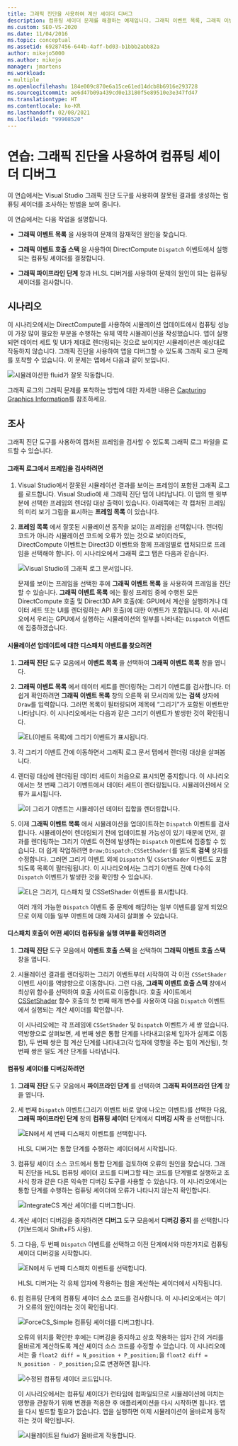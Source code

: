 ```yaml
---
title: 그래픽 진단을 사용하여 계산 셰이더 디버그
description: 컴퓨팅 셰이더 문제를 해결하는 예제입니다. 그래픽 이벤트 목록, 그래픽 이벤트 호출 스택 및 그래픽 파이프라인 단계를 사용하는 것을 볼 수 있습니다.
ms.custom: SEO-VS-2020
ms.date: 11/04/2016
ms.topic: conceptual
ms.assetid: 69287456-644b-4aff-bd03-b1bbb2abb82a
author: mikejo5000
ms.author: mikejo
manager: jmartens
ms.workload:
- multiple
ms.openlocfilehash: 184e009c870e6a15ce61ed14dcb8b6916e293728
ms.sourcegitcommit: ae6d47b09a439cd0e13180f5e89510e3e347fd47
ms.translationtype: HT
ms.contentlocale: ko-KR
ms.lasthandoff: 02/08/2021
ms.locfileid: "99908520"
---
```

# <a name="walkthrough-using-graphics-diagnostics-to-debug-a-compute-shader"></a>연습: 그래픽 진단을 사용하여 컴퓨팅 셰이더 디버그
이 연습에서는 Visual Studio 그래픽 진단 도구를 사용하여 잘못된 결과를 생성하는 컴퓨팅 셰이더를 조사하는 방법을 보여 줍니다.

 이 연습에서는 다음 작업을 설명합니다.

- **그래픽 이벤트 목록** 을 사용하여 문제의 잠재적인 원인을 찾습니다.

- **그래픽 이벤트 호출 스택** 을 사용하여 DirectCompute `Dispatch` 이벤트에서 실행되는 컴퓨팅 셰이더를 결정합니다.

- **그래픽 파이프라인 단계** 창과 HLSL 디버거를 사용하여 문제의 원인이 되는 컴퓨팅 셰이더를 검사합니다.

## <a name="scenario"></a>시나리오
 이 시나리오에서는 DirectCompute를 사용하여 시뮬레이션 업데이트에서 컴퓨팅 성능이 가장 많이 필요한 부분을 수행하는 유체 역학 시뮬레이션을 작성했습니다. 앱이 실행되면 데이터 세트 및 UI가 제대로 렌더링되는 것으로 보이지만 시뮬레이션은 예상대로 작동하지 않습니다. 그래픽 진단을 사용하여 앱을 디버그할 수 있도록 그래픽 로그 문제를 포착할 수 있습니다. 이 문제는 앱에서 다음과 같이 보입니다.

 ![시뮬레이션한 fluid가 잘못 작동합니다.](media/gfx_diag_demo_compute_shader_fluid_problem.png "gfx_diag_demo_compute_shader_fluid_problem")

 그래픽 로그의 그래픽 문제를 포착하는 방법에 대한 자세한 내용은 [Capturing Graphics Information](capturing-graphics-information.md)를 참조하세요.

## <a name="investigation"></a>조사
 그래픽 진단 도구를 사용하여 캡처된 프레임을 검사할 수 있도록 그래픽 로그 파일을 로드할 수 있습니다.

#### <a name="to-examine-a-frame-in-a-graphics-log"></a>그래픽 로그에서 프레임을 검사하려면

1. Visual Studio에서 잘못된 시뮬레이션 결과를 보이는 프레임이 포함된 그래픽 로그를 로드합니다. Visual Studio에 새 그래픽 진단 탭이 나타납니다. 이 탭의 맨 윗부분에 선택한 프레임의 렌더링 대상 출력이 있습니다. 아래쪽에는 각 캡처된 프레임의 미리 보기 그림을 표시하는 **프레임 목록** 이 있습니다.

2. **프레임 목록** 에서 잘못된 시뮬레이션 동작을 보이는 프레임을 선택합니다. 렌더링 코드가 아니라 시뮬레이션 코드에 오류가 있는 것으로 보이더라도, DirectCompute 이벤트는 Direct3D 이벤트와 함께 프레임별로 캡처되므로 프레임을 선택해야 합니다. 이 시나리오에서 그래픽 로그 탭은 다음과 같습니다.

    ![Visual Studio의 그래픽 로그 문서입니다.](media/gfx_diag_demo_compute_shader_fluid_step_1.png "gfx_diag_demo_compute_shader_fluid_step_1")

   문제를 보이는 프레임을 선택한 후에 **그래픽 이벤트 목록** 을 사용하여 프레임을 진단할 수 있습니다. **그래픽 이벤트 목록** 에는 활성 프레임 중에 수행된 모든 DirectCompute 호출 및 Direct3D API 호출(예: GPU에서 계산을 실행하거나 데이터 세트 또는 UI를 렌더링하는 API 호출)에 대한 이벤트가 포함됩니다. 이 시나리오에서 우리는 GPU에서 실행하는 시뮬레이션의 일부를 나타내는 `Dispatch` 이벤트에 집중하겠습니다.

#### <a name="to-find-the-dispatch-event-for-the-simulation-update"></a>시뮬레이션 업데이트에 대한 디스패치 이벤트를 찾으려면

1. **그래픽 진단** 도구 모음에서 **이벤트 목록** 을 선택하여 **그래픽 이벤트 목록** 창을 엽니다.

2. **그래픽 이벤트 목록** 에서 데이터 세트를 렌더링하는 그리기 이벤트를 검사합니다. 더 쉽게 확인하려면 **그래픽 이벤트 목록** 창의 오른쪽 위 모서리에 있는 **검색** 상자에 `Draw`를 입력합니다. 그러면 목록이 필터링되어 제목에 “그리기”가 포함된 이벤트만 나타납니다. 이 시나리오에서는 다음과 같은 그리기 이벤트가 발생한 것이 확인됩니다.

    ![EL&#40;이벤트 목록&#41;에 그리기 이벤트가 표시됩니다.](media/gfx_diag_demo_compute_shader_fluid_step_2.png "gfx_diag_demo_compute_shader_fluid_step_2")

3. 각 그리기 이벤트 간에 이동하면서 그래픽 로그 문서 탭에서 렌더링 대상을 살펴봅니다.

4. 렌더링 대상에 렌더링된 데이터 세트이 처음으로 표시되면 중지합니다. 이 시나리오에서는 첫 번째 그리기 이벤트에서 데이터 세트이 렌더링됩니다. 시뮬레이션에서 오류가 표시됩니다.

    ![이 그리기 이벤트는 시뮬레이션 데이터 집합을 렌더링합니다.](media/gfx_diag_demo_compute_shader_fluid_step_3.png "gfx_diag_demo_compute_shader_fluid_step_3")

5. 이제 **그래픽 이벤트 목록** 에서 시뮬레이션을 업데이트하는 `Dispatch` 이벤트를 검사합니다. 시뮬레이션이 렌더링되기 전에 업데이트될 가능성이 있기 때문에 먼저, 결과를 렌더링하는 그리기 이벤트 이전에 발생하는 `Dispatch` 이벤트에 집중할 수 있습니다. 더 쉽게 작업하려면 `Draw;Dispatch;CSSetShader(`를 읽도록 **검색** 상자를 수정합니다. 그러면 그리기 이벤트 외에 `Dispatch` 및 `CSSetShader` 이벤트도 포함되도록 목록이 필터링됩니다. 이 시나리오에서는 그리기 이벤트 전에 다수의 `Dispatch` 이벤트가 발생한 것을 확인할 수 있습니다.

    ![EL은 그리기, 디스패치 및 CSSetShader 이벤트를 표시합니다.](media/gfx_diag_demo_compute_shader_fluid_step_4.png "gfx_diag_demo_compute_shader_fluid_step_4")

   여러 개의 가능한 `Dispatch` 이벤트 중 문제에 해당하는 일부 이벤트를 알게 되었으므로 이제 이들 일부 이벤트에 대해 자세히 살펴볼 수 있습니다.

#### <a name="to-determine-which-compute-shader-a-dispatch-call-executes"></a>디스패치 호출이 어떤 셰이더 컴퓨팅을 실행 여부를 확인하려면

1. **그래픽 진단** 도구 모음에서 **이벤트 호출 스택** 을 선택하여 **그래픽 이벤트 호출 스택** 창을 엽니다.

2. 시뮬레이션 결과를 렌더링하는 그리기 이벤트부터 시작하여 각 이전 `CSSetShader` 이벤트 사이를 역방향으로 이동합니다. 그런 다음, **그래픽 이벤트 호출 스택** 창에서 최상위 함수를 선택하여 호출 사이트로 이동합니다. 호출 사이트에서 [CSSetShader](/windows/desktop/api/d3d11/nf-d3d11-id3d11devicecontext-cssetshader) 함수 호출의 첫 번째 매개 변수를 사용하여 다음 `Dispatch` 이벤트에서 실행되는 계산 셰이더를 확인합니다.

   이 시나리오에는 각 프레임에 `CSSetShader` 및 `Dispatch` 이벤트가 세 쌍 있습니다. 역방향으로 살펴보면, 세 번째 쌍은 통합 단계를 나타내고(유체 입자가 실제로 이동함), 두 번째 쌍은 힘 계산 단계를 나타내고(각 입자에 영향을 주는 힘이 계산됨), 첫 번째 쌍은 밀도 계산 단계를 나타냅니다.

#### <a name="to-debug-the-compute-shader"></a>컴퓨팅 셰이더를 디버깅하려면

1. **그래픽 진단** 도구 모음에서 **파이프라인 단계** 를 선택하여 **그래픽 파이프라인 단계** 창을 엽니다.

2. 세 번째 `Dispatch` 이벤트(그리기 이벤트 바로 앞에 나오는 이벤트)를 선택한 다음, **그래픽 파이프라인 단계** 창의 **컴퓨팅 셰이더** 단계에서 **디버깅 시작** 을 선택합니다.

    ![EN에서 세 번째 디스패치 이벤트를 선택합니다.](media/gfx_diag_demo_compute_shader_fluid_step_6.png "gfx_diag_demo_compute_shader_fluid_step_6")

    HLSL 디버거는 통합 단계를 수행하는 셰이더에서 시작됩니다.

3. 컴퓨팅 셰이더 소스 코드에서 통합 단계를 검토하여 오류의 원인을 찾습니다. 그래픽 진단을 HLSL 컴퓨팅 셰이더 코드를 디버그할 때는 코드를 단계별로 실행하고 조사식 창과 같은 다른 익숙한 디버깅 도구를 사용할 수 있습니다. 이 시나리오에서는 통합 단계를 수행하는 컴퓨팅 셰이더에 오류가 나타나지 않는지 확인합니다.

    ![IntegrateCS 계산 셰이더를 디버그합니다.](media/gfx_diag_demo_compute_shader_fluid_step_7.png "gfx_diag_demo_compute_shader_fluid_step_7")

4. 계산 셰이더 디버깅을 중지하려면 **디버그** 도구 모음에서 **디버깅 중지** 를 선택합니다(키보드에서 Shift+F5 사용).

5. 그 다음, 두 번째 `Dispatch` 이벤트를 선택하고 이전 단계에서와 마찬가지로 컴퓨팅 셰이더 디버깅을 시작합니다.

    ![EN에서 두 번째 디스패치 이벤트를 선택합니다.](media/gfx_diag_demo_compute_shader_fluid_step_8.png "gfx_diag_demo_compute_shader_fluid_step_8")

    HLSL 디버거는 각 유체 입자에 작용하는 힘을 계산하는 셰이더에서 시작됩니다.

6. 힘 컴퓨팅 단계의 컴퓨팅 셰이더 소스 코드를 검사합니다. 이 시나리오에서는 여기가 오류의 원인이라는 것이 확인됩니다.

    ![ForceCS&#95;Simple 컴퓨팅 셰이더를 디버그합니다.](media/gfx_diag_demo_compute_shader_fluid_step_9.png "gfx_diag_demo_compute_shader_fluid_step_9")

   오류의 위치를 확인한 후에는 디버깅을 중지하고 상호 작용하는 입자 간의 거리를 올바르게 계산하도록 계산 셰이더 소스 코드를 수정할 수 있습니다. 이 시나리오에서는 줄 `float2 diff = N_position + P_position;`을 `float2 diff = N_position - P_position;`으로 변경하면 됩니다.

   ![수정된 컴퓨팅 셰이더 코드입니다.](media/gfx_diag_demo_compute_shader_fluid_step_10.png "gfx_diag_demo_compute_shader_fluid_step_10")

   이 시나리오에서는 컴퓨팅 셰이더가 런타임에 컴파일되므로 시뮬레이션에 미치는 영향을 관찰하기 위해 변경을 적용한 후 애플리케이션을 다시 시작하면 됩니다. 앱을 다시 빌드할 필요가 없습니다. 앱을 실행하면 이제 시뮬레이션이 올바르게 동작하는 것이 확인됩니다.

   ![시뮬레이트된 fluid가 올바르게 작동합니다.](media/gfx_diag_demo_compute_shader_fluid_resolution.png "gfx_diag_demo_compute_shader_fluid_resolution")